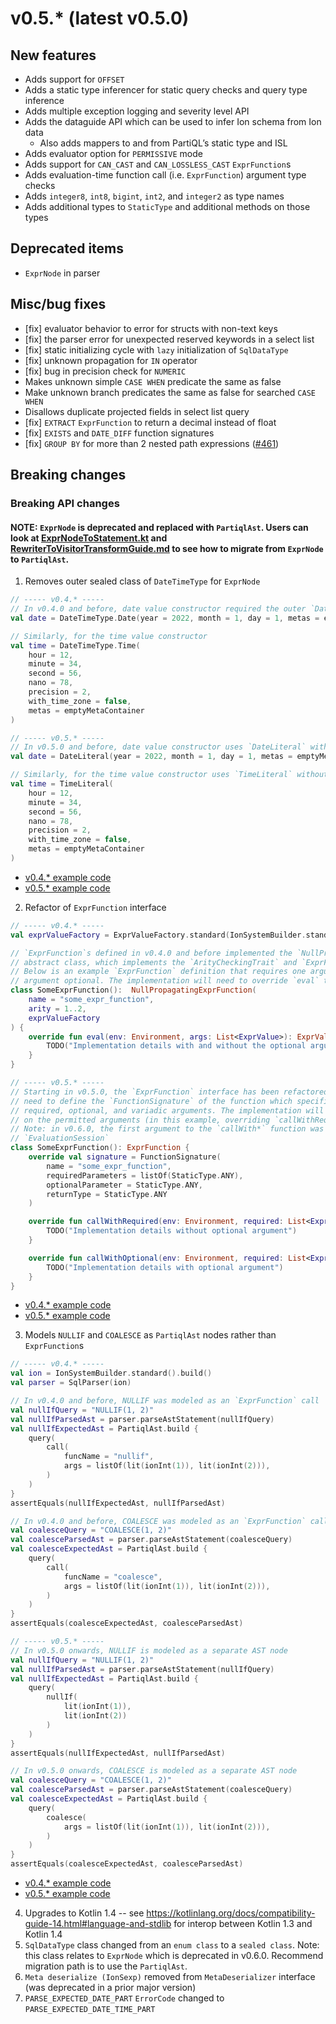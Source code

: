 # v0.5.* (latest v0.5.0)

## New features
* Adds support for `OFFSET`
* Adds a static type inferencer for static query checks and query type inference
* Adds multiple exception logging and severity level API
* Adds the dataguide API which can be used to infer Ion schema from Ion data
    * Also adds mappers to and from PartiQL’s static type and ISL
* Adds evaluator option for `PERMISSIVE` mode
* Adds support for `CAN_CAST` and `CAN_LOSSLESS_CAST` `ExprFunction`s
* Adds evaluation-time function call (i.e. `ExprFunction`) argument type checks
* Adds `integer8`, `int8`, `bigint`, `int2`, and `integer2` as type names
* Adds additional types to `StaticType` and additional methods on those types
## Deprecated items
* `ExprNode` in parser
## Misc/bug fixes
* [fix] evaluator behavior to error for structs with non-text keys
* [fix] the parser error for unexpected reserved keywords in a select list
* [fix] static initializing cycle with `lazy` initialization of `SqlDataType`
* [fix] unknown propagation for `IN` operator
* [fix] bug in precision check for `NUMERIC`
* Makes unknown simple `CASE WHEN` predicate the same as false
* Make unknown branch predicates the same as false for searched `CASE WHEN`
* Disallows duplicate projected fields in select list query
* [fix] `EXTRACT` `ExprFunction` to return a decimal instead of float
* [fix] `EXISTS` and `DATE_DIFF` function signatures
* [fix] `GROUP BY` for more than 2 nested path expressions ([#461](https://github.com/partiql/partiql-lang-kotlin/pull/461))
## Breaking changes
### Breaking API changes
#### **NOTE**: `ExprNode` is deprecated and replaced with `PartiqlAst`. Users can look at [ExprNodeToStatement.kt](https://github.com/partiql/partiql-lang-kotlin/blob/0b4540f474caff7dba1d6c327e0e85012402829b/lang/src/org/partiql/lang/ast/ExprNodeToStatement.kt) and [RewriterToVisitorTransformGuide.md](https://github.com/partiql/partiql-lang-kotlin/blob/0b4540f474caff7dba1d6c327e0e85012402829b/docs/dev/RewriterToVisitorTransformGuide.md) to see how to migrate from `ExprNode` to `PartiqlAst`.

1. Removes outer sealed class of `DateTimeType` for `ExprNode`
```kotlin
// ----- v0.4.* -----
// In v0.4.0 and before, date value constructor required the outer `DateTimeType` sealed class
val date = DateTimeType.Date(year = 2022, month = 1, day = 1, metas = emptyMetaContainer)

// Similarly, for the time value constructor
val time = DateTimeType.Time(
    hour = 12,
    minute = 34,
    second = 56,
    nano = 78,
    precision = 2,
    with_time_zone = false,
    metas = emptyMetaContainer
)
```

```kotlin
// ----- v0.5.* -----
// In v0.5.0 and before, date value constructor uses `DateLiteral` without an outer sealed class
val date = DateLiteral(year = 2022, month = 1, day = 1, metas = emptyMetaContainer)

// Similarly, for the time value constructor uses `TimeLiteral` without an outer sealed class
val time = TimeLiteral(
    hour = 12,
    minute = 34,
    second = 56,
    nano = 78,
    precision = 2,
    with_time_zone = false,
    metas = emptyMetaContainer
)
```
- [v0.4.* example code](https://github.com/alancai98/test-partiql-version-migration/blob/4045a414dda65f29422934e599cce10d85bcf579/v0.4-to-v0.5-migration/examples/src/test/kotlin/examples/BreakingChanges.kt#L17-L32)
- [v0.5.* example code](https://github.com/alancai98/test-partiql-version-migration/blob/4045a414dda65f29422934e599cce10d85bcf579/v0.4-to-v0.5-migration/migrated-examples/src/test/kotlin/examples/BreakingChanges.kt#L19-L34)
2. Refactor of `ExprFunction` interface
```kotlin
// ----- v0.4.* -----
val exprValueFactory = ExprValueFactory.standard(IonSystemBuilder.standard().build())

// `ExprFunction`s defined in v0.4.0 and before implemented the `NullPropagatingExprFunction`
// abstract class, which implements the `ArityCheckingTrait` and `ExprFunction` interfaces
// Below is an example `ExprFunction` definition that requires one argument and makes another
// argument optional. The implementation will need to override `eval` to specify the behavior.
class SomeExprFunction():  NullPropagatingExprFunction(
    name = "some_expr_function",
    arity = 1..2,
    exprValueFactory
) {
    override fun eval(env: Environment, args: List<ExprValue>): ExprValue {
        TODO("Implementation details with and without the optional argument")
    }
}
```

```kotlin
// ----- v0.5.* -----
// Starting in v0.5.0, the `ExprFunction` interface has been refactored and `ExprFunction` implementations will
// need to define the `FunctionSignature` of the function which specifies the name, return type, and any
// required, optional, and variadic arguments. The implementation will need to override `callWith*` depending
// on the permitted arguments (in this example, overriding `callWithRequired` and `callWithOptional`).
// Note: in v0.6.0, the first argument to the `callWith*` function was changed from `Environment` to
// `EvaluationSession`
class SomeExprFunction(): ExprFunction {
    override val signature = FunctionSignature(
        name = "some_expr_function",
        requiredParameters = listOf(StaticType.ANY),
        optionalParameter = StaticType.ANY,
        returnType = StaticType.ANY
    )

    override fun callWithRequired(env: Environment, required: List<ExprValue>): ExprValue {
        TODO("Implementation details without optional argument")
    }

    override fun callWithOptional(env: Environment, required: List<ExprValue>, opt: ExprValue): ExprValue {
        TODO("Implementation details with optional argument")
    }
}
```
- [v0.4.* example code](https://github.com/alancai98/test-partiql-version-migration/blob/4045a414dda65f29422934e599cce10d85bcf579/v0.4-to-v0.5-migration/examples/src/test/kotlin/examples/BreakingChanges.kt#L34-L51)
- [v0.5.* example code](https://github.com/alancai98/test-partiql-version-migration/blob/4045a414dda65f29422934e599cce10d85bcf579/v0.4-to-v0.5-migration/migrated-examples/src/test/kotlin/examples/BreakingChanges.kt#L36-L60)
3. Models `NULLIF` and `COALESCE` as `PartiqlAst` nodes rather than `ExprFunction`s
```kotlin
// ----- v0.4.* -----
val ion = IonSystemBuilder.standard().build()
val parser = SqlParser(ion)

// In v0.4.0 and before, NULLIF was modeled as an `ExprFunction` call
val nullIfQuery = "NULLIF(1, 2)"
val nullIfParsedAst = parser.parseAstStatement(nullIfQuery)
val nullIfExpectedAst = PartiqlAst.build {
    query(
        call(
            funcName = "nullif",
            args = listOf(lit(ionInt(1)), lit(ionInt(2))),
        )
    )
}
assertEquals(nullIfExpectedAst, nullIfParsedAst)

// In v0.4.0 and before, COALESCE was modeled as an `ExprFunction` call
val coalesceQuery = "COALESCE(1, 2)"
val coalesceParsedAst = parser.parseAstStatement(coalesceQuery)
val coalesceExpectedAst = PartiqlAst.build {
    query(
        call(
            funcName = "coalesce",
            args = listOf(lit(ionInt(1)), lit(ionInt(2))),
        )
    )
}
assertEquals(coalesceExpectedAst, coalesceParsedAst)
```

```kotlin
// ----- v0.5.* -----
// In v0.5.0 onwards, NULLIF is modeled as a separate AST node
val nullIfQuery = "NULLIF(1, 2)"
val nullIfParsedAst = parser.parseAstStatement(nullIfQuery)
val nullIfExpectedAst = PartiqlAst.build {
    query(
        nullIf(
            lit(ionInt(1)),
            lit(ionInt(2))
        )
    )
}
assertEquals(nullIfExpectedAst, nullIfParsedAst)

// In v0.5.0 onwards, COALESCE is modeled as a separate AST node
val coalesceQuery = "COALESCE(1, 2)"
val coalesceParsedAst = parser.parseAstStatement(coalesceQuery)
val coalesceExpectedAst = PartiqlAst.build {
    query(
        coalesce(
            args = listOf(lit(ionInt(1)), lit(ionInt(2))),
        )
    )
}
assertEquals(coalesceExpectedAst, coalesceParsedAst)
```
- [v0.4.* example code](https://github.com/alancai98/test-partiql-version-migration/blob/4045a414dda65f29422934e599cce10d85bcf579/v0.4-to-v0.5-migration/examples/src/test/kotlin/examples/BreakingChanges.kt#L53-L83)
- [v0.5.* example code](https://github.com/alancai98/test-partiql-version-migration/blob/4045a414dda65f29422934e599cce10d85bcf579/v0.4-to-v0.5-migration/migrated-examples/src/test/kotlin/examples/BreakingChanges.kt#L62-L91)
4. Upgrades to Kotlin 1.4 -- see https://kotlinlang.org/docs/compatibility-guide-14.html#language-and-stdlib for 
interop between Kotlin 1.3 and Kotlin 1.4
5. `SqlDataType` class changed from an `enum class` to a `sealed class`. Note: this class relates to `ExprNode` which 
is deprecated in v0.6.0. Recommend migration path is to use the `PartiqlAst`.
6. `Meta deserialize (IonSexp)` removed from `MetaDeserializer` interface (was deprecated in a prior major version)
7. `PARSE_EXPECTED_DATE_PART` `ErrorCode` changed to `PARSE_EXPECTED_DATE_TIME_PART`
